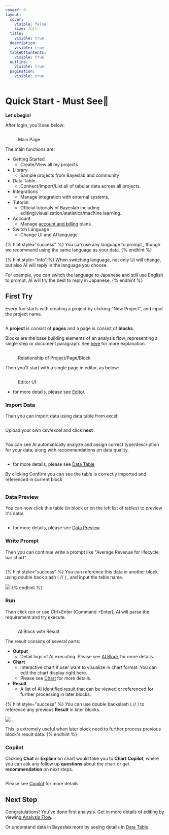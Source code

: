 ```yaml
---
coverY: 0
layout:
  cover:
    visible: false
    size: full
  title:
    visible: true
  description:
    visible: true
  tableOfContents:
    visible: true
  outline:
    visible: true
  pagination:
    visible: true
---
```


# Quick Start - Must See🔮

**Let's begin!**

After login, you'll see below:

<figure><img src="../.gitbook/assets/image (27).png" alt=""><figcaption><p>Main Page</p></figcaption></figure>

The main functions are:

* Getting Started
  * Create/View all my projects
* Library
  * Sample projects from Bayeslab and community
* Data Table
  * Connect/Import/List all of tabular data across all projects.
* Integrations
  * Manage integration with external systems.
* Tutorial
  * Official tutorials of Bayeslab including editing/visualization/statistics/machine learning.
* Account
  * Manage [account and billing](broken-reference) plans.
* Switch Language
  * Change UI and AI language.

{% hint style="success" %}
You can use any language to prompt , though we recommend using the same language as your data.
{% endhint %}

{% hint style="info" %}
When switching language,  not only UI will change,  but also AI will reply in the language you choose. &#x20;



For example, you can switch the language to Japanese and still use English to prompt,  AI will try the best to reply in Japanese.
{% endhint %}

## First Try

Every fun starts with creating a project by clicking "New Project", and input the project name.

<figure><img src="../.gitbook/assets/image (29).png" alt=""><figcaption></figcaption></figure>

A **project** is consist of **pages** and a page is consist of **blocks**. &#x20;

Blocks are the base building elements of an analysis flow, representing a single step or document paragraph. See [here](editor/literate-programming.md) for more explanation.

<figure><img src="../.gitbook/assets/image (26).png" alt=""><figcaption><p>Relationship of Project/Page/Block</p></figcaption></figure>



Then you'll start with a single page in editor, as below:

<figure><img src="../.gitbook/assets/image (28).png" alt=""><figcaption><p>Editor UI</p></figcaption></figure>

* for more details, please see [Editor](editor/).

### Import Data

Then you can import data using data table from excel:

<figure><img src="../.gitbook/assets/image (30).png" alt=""><figcaption></figcaption></figure>

Upload your own csv/excel and click **next**

<figure><img src="../.gitbook/assets/image (31).png" alt=""><figcaption></figcaption></figure>

You can see AI automatically analyze and assign correct type/description for your data, along with recommendations on data quality.&#x20;

<figure><img src="../.gitbook/assets/image (32).png" alt=""><figcaption></figcaption></figure>

* for more details, please see [Data Table](../connect-to-data/data-table.md)

By clicking Confirm you can see the table is correctly imported and referenced in current block

<figure><img src="../.gitbook/assets/image (33).png" alt=""><figcaption></figcaption></figure>

### Data Preview

You can now click this table (in block or on the left list of tables) to preview it's data\


<figure><img src="../.gitbook/assets/image (34).png" alt=""><figcaption></figcaption></figure>

* for more details, please see [Data Preview](../analyze-visualize/data-preview.md)

### Write Prompt

Then you can continue write a prompt like "Average Revenue for lifecycle, bar chart"

<figure><img src="../.gitbook/assets/image (35).png" alt=""><figcaption></figcaption></figure>

{% hint style="success" %}
You can reference this data in another block using double back slash ( // ) , and input the table name.

![](<../.gitbook/assets/image (36).png>)
{% endhint %}

### Run

Then click run or use Ctrl+Enter (Command +Enter), AI will parse the requirement and try execute.

<figure><img src="../.gitbook/assets/image (37).png" alt=""><figcaption><p>AI Block with Result</p></figcaption></figure>

The result consists of several parts:

* **Output**
  * Detail logs of AI executing. Please see [AI Block](../analyze-visualize/ai-block.md) for more details.
* **Chart**
  * Interactive chart if user want to visualize in chart format. You can edit the chart display right here.
  * Please see [Chart](../analyze-visualize/chart.md) for more details.
* **Result**
  * A list of AI identified result that can be viewed or referenced for further processing in later blocks.

{% hint style="success" %}
You can use double backslash ( // ) to reference any previous **Result** in later blocks.&#x20;

![](<../.gitbook/assets/image (38).png>)



This is extremely useful when later block need to further process previous block's result data.
{% endhint %}

### Copilot

Clicking **Chat** or **Explain** on chart would take you to **Chart Copilot**, where you can ask any follow up **questions** about the chart or get **recommendation** on next steps.

<figure><img src="../.gitbook/assets/image (39).png" alt=""><figcaption></figcaption></figure>

Please see [Copilot](../analyze-visualize/chart.md#copilot) for more details.



## Next Step

Congratulations! You've done first analysis. Get in more details of editing by viewing[ Analysis Flow](../analyze-visualize/your-analysis-flow.md).

Or understand data in Bayeslab more by seeing details in [Data Table](../connect-to-data/data-table.md).



